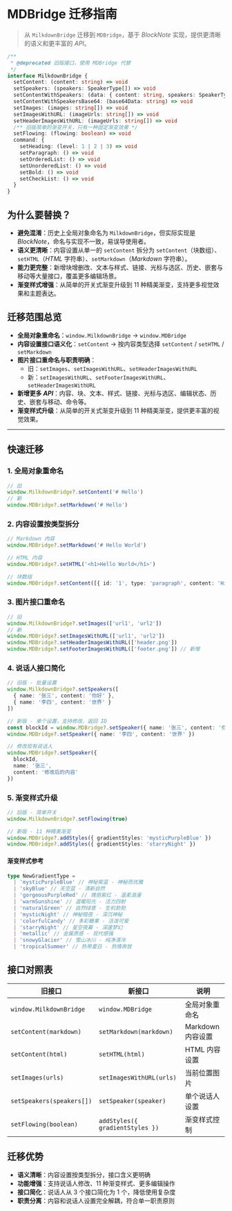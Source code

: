 # MDBridge 迁移指南

> 从 `MilkdownBridge` 迁移到 `MDBridge`，基于 *BlockNote* 实现，提供更清晰的语义和更丰富的 *API*。

```ts
/**
 * @deprecated 旧版接口，使用 MDBridge 代替
 */
interface MilkdownBridge {
  setContent: (content: string) => void
  setSpeakers: (speakers: SpeakerType[]) => void
  setContentWithSpeakers: (data: { content: string, speakers: SpeakerType[] }) => void
  setContentWithSpeakersBase64: (base64Data: string) => void
  setImages: (images: string[]) => void
  setImagesWithURL: (imageUrls: string[]) => void
  setHeaderImagesWithURL: (imageUrls: string[]) => void
  /** 旧版简单的渐变开关，只有一种固定渐变效果 */
  setFlowing: (flowing: boolean) => void
  command: {
    setHeading: (level: 1 | 2 | 3) => void
    setParagraph: () => void
    setOrderedList: () => void
    setUnorderedList: () => void
    setBold: () => void
    setCheckList: () => void
  }
}
```

## 为什么要替换？

- **避免混淆**：历史上全局对象命名为 `MilkdownBridge`，但实际实现是 *BlockNote*，命名与实现不一致，易误导使用者。
- **语义更清晰**：内容设置从单一的 `setContent` 拆分为 `setContent`（块数组）、`setHTML`（*HTML* 字符串）、`setMarkdown`（*Markdown* 字符串）。
- **能力更完整**：新增块增删改、文本与样式、链接、光标与选区、历史、嵌套与移动等大量接口，覆盖更多编辑场景。
- **渐变样式增强**：从简单的开关式渐变升级到 11 种精美渐变，支持更多视觉效果和主题表达。

## 迁移范围总览

- **全局对象重命名**：`window.MilkdownBridge` → `window.MDBridge`
- **内容设置接口语义化**：`setContent` → 按内容类型选择 `setContent` / `setHTML` / `setMarkdown`
- **图片接口重命名与职责明确**：
  - 旧：`setImages`、`setImagesWithURL`、`setHeaderImagesWithURL`
  - 新：`setImagesWithURL`、`setFooterImagesWithURL`、`setHeaderImagesWithURL`
- **新增更多 *API***：内容、块、文本、样式、链接、光标与选区、编辑状态、历史、嵌套与移动、命令等。
- **渐变样式升级**：从简单的开关式渐变升级到 11 种精美渐变，提供更丰富的视觉效果。

---

## 快速迁移

### 1. 全局对象重命名
```ts
// 旧
window.MilkdownBridge?.setContent('# Hello')
// 新  
window.MDBridge?.setMarkdown('# Hello')
```

### 2. 内容设置按类型拆分
```ts
// Markdown 内容
window.MDBridge?.setMarkdown('# Hello World')

// HTML 内容  
window.MDBridge?.setHTML('<h1>Hello World</h1>')

// 块数组
window.MDBridge?.setContent([{ id: '1', type: 'paragraph', content: 'Hi' }])
```

### 3. 图片接口重命名
```ts
// 旧
window.MilkdownBridge?.setImages(['url1', 'url2'])
// 新
window.MDBridge?.setImagesWithURL(['url1', 'url2'])
window.MDBridge?.setHeaderImagesWithURL(['header.png'])
window.MDBridge?.setFooterImagesWithURL(['footer.png']) // 新增
```

### 4. 说话人接口简化
```ts
// 旧版 - 批量设置
window.MilkdownBridge?.setSpeakers([
  { name: '张三', content: '你好' },
  { name: '李四', content: '世界' }
])

// 新版 - 单个设置，支持修改，返回 ID
const blockId = window.MDBridge?.setSpeaker({ name: '张三', content: '你好' })
window.MDBridge?.setSpeaker({ name: '李四', content: '世界' })

// 修改现有说话人
window.MDBridge?.setSpeaker({ 
  blockId, 
  name: '张三', 
  content: '修改后的内容' 
})
```

### 5. 渐变样式升级
```ts
// 旧版 - 简单开关
window.MilkdownBridge?.setFlowing(true)

// 新版 - 11 种精美渐变
window.MDBridge?.addStyles({ gradientStyles: 'mysticPurpleBlue' })
window.MDBridge?.addStyles({ gradientStyles: 'starryNight' })
```

#### 渐变样式参考

```ts
type NewGradientType =
  | 'mysticPurpleBlue' // 神秘紫蓝 - 神秘而优雅
  | 'skyBlue' // 天空蓝 - 清新自然
  | 'gorgeousPurpleRed' // 瑰丽紫红 - 温柔浪漫
  | 'warmSunshine' // 温暖阳光 - 活力四射
  | 'naturalGreen' // 自然绿意 - 生机勃勃
  | 'mysticNight' // 神秘暗夜 - 深沉神秘
  | 'colorfulCandy' // 多彩糖果 - 活泼可爱
  | 'starryNight' // 星空夜幕 - 深邃梦幻
  | 'metallic' // 金属质感 - 现代感强
  | 'snowyGlacier' // 雪山冰川 - 纯净清冷
  | 'tropicalSummer' // 热带夏日 - 热情奔放
```

## 接口对照表

| 旧接口 | 新接口 | 说明 |
|--------|--------|------|
| `window.MilkdownBridge` | `window.MDBridge` | 全局对象重命名 |
| `setContent(markdown)` | `setMarkdown(markdown)` | Markdown 内容设置 |
| `setContent(html)` | `setHTML(html)` | HTML 内容设置 |
| `setImages(urls)` | `setImagesWithURL(urls)` | 当前位置图片 |
| `setSpeakers(speakers[])` | `setSpeaker(speaker)` | 单个说话人设置 |
| `setFlowing(boolean)` | `addStyles({ gradientStyles })` | 渐变样式控制 |

## 迁移优势

- **语义清晰**：内容设置按类型拆分，接口含义更明确
- **功能增强**：支持说话人修改、11 种渐变样式、更多编辑操作
- **接口简化**：说话人从 3 个接口简化为 1 个，降低使用复杂度
- **职责分离**：内容和说话人设置完全解耦，符合单一职责原则